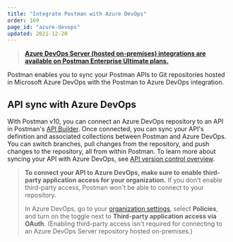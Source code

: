 ```yaml
---
title: "Integrate Postman with Azure DevOps"
order: 169
page_id: "azure-devops"
updated: 2021-12-20
---
```


> **[Azure DevOps Server (hosted on-premises) integrations are available on Postman Enterprise Ultimate plans.](https://www.postman.com/pricing)**

Postman enables you to sync your Postman APIs to Git repositories hosted in Microsoft Azure DevOps with the Postman to Azure DevOps integration.

## API sync with Azure DevOps

With Postman v10, you can connect an Azure DevOps repository to an API in Postman's [API Builder](https://learning.postman.com/docs/designing-and-developing-your-api/the-api-workflow/). Once connected, you can sync your API's definition and associated collections between Postman and Azure DevOps. You can switch branches, pull changes from the repository, and push changes to the repository, all from within Postman. To learn more about syncing your API with Azure DevOps, see [API version control overview](/docs/designing-and-developing-your-api/versioning-an-api/versioning-an-api-overview/).

> **To connect your API to Azure DevOps, make sure to enable third-party application access for your organization.** If you don't enable third-party access, Postman won't be able to connect to your repository.
>
> In Azure DevOps, go to your [organization settings](https://docs.microsoft.com/en-us/azure/devops/organizations/accounts/change-application-access-policies?view=azure-devops), select **Policies**, and turn on the toggle next to **Third-party application access via OAuth**. (Enabling third-party access isn't required for connecting to an Azure DevOps Server repository hosted on-premises.)
